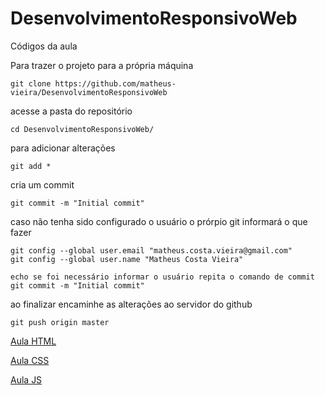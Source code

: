 # DesenvolvimentoResponsivoWeb
Códigos da aula

Para trazer o projeto para a própria máquina

```
git clone https://github.com/matheus-vieira/DesenvolvimentoResponsivoWeb
```

acesse a pasta do repositório
```
cd DesenvolvimentoResponsivoWeb/
```

para adicionar alterações

```
git add *
```

cria um commit

```
git commit -m "Initial commit"
```

caso não tenha sido configurado o usuário o prórpio git informará o que fazer

```
git config --global user.email "matheus.costa.vieira@gmail.com"
git config --global user.name "Matheus Costa Vieira"

echo se foi necessário informar o usuário repita o comando de commit
git commit -m "Initial commit"
```

ao finalizar encaminhe as alterações ao servidor do github
```
git push origin master
```

[Aula HTML](DesenvolvimentoResponsivoWeb/source/)

[Aula CSS](DesenvolvimentoResponsivoWeb/source/css)

[Aula JS](DesenvolvimentoResponsivoWeb/source/aula%20javascript/)